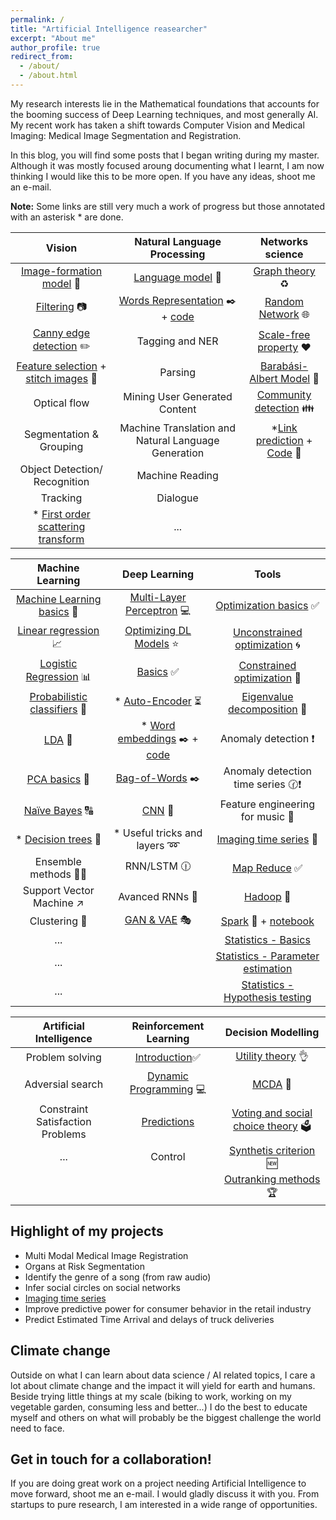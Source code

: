 ```yaml
---
permalink: /
title: "Artificial Intelligence reasearcher"
excerpt: "About me"
author_profile: true
redirect_from:
  - /about/
  - /about.html
---
```


My research interests lie in the Mathematical foundations that accounts for the booming success of Deep Learning techniques, and most generally AI. My recent work has taken a shift towards Computer Vision and Medical Imaging: Medical Image Segmentation and Registration.

In this blog, you will find some posts that I began writing during my master. Although it was mostly focused aroung documenting what I learnt, I am now thinking I would like this to be more open. If you have any ideas, shoot me an e-mail.

**Note:** Some links are still very much a work of progress but those annotated with an asterisk * are done.

| Vision | Natural Language Processing | Networks science |
|:---------------------------:|:-------------------------------:|:-------------------------------:|
| [Image-formation model](/posts/2019/01/vic-low-level/) 🌠 | [Language model](/posts/2019/01/nlp-language-modelling/) 📕  | [Graph theory](/posts/2019/02/ns_graph_theory/) ♻️ |
| [Filtering](/posts/2019/01/vic-filters/) 📷 | [Words Representation](/posts/2019/01/nlp-representation/) ✒️ + [code](https://github.com/devitrylouis/word2vec_negative_sampling)| [Random Network](/posts/2018/11/random_network/) 🌐 |
| [Canny edge detection](https://gist.github.com/devitrylouis/1c00f4530ac729ec20aa7826fd040aac) ✏️ | Tagging and NER | [Scale-free property](/posts/2018/11/ns-scale-free-property/) ❤️ |
| [Feature selection](/posts/2019/01/vic_features) + [stitch images](https://gist.github.com/devitrylouis/a7f19c6713e41a525309407b44334a7d) 💠 | Parsing | [Barabási-Albert Model](/posts/2018/11/ns-barabasi-albert-model/) 🌌 |
| Optical flow | Mining User Generated Content | [Community detection](https://devitrylouis.github.io/posts/2019/01/community-detection/) 👪 |
| Segmentation & Grouping | Machine Translation and Natural Language Generation  | *[Link prediction](/posts/2019/01/link-prediction/) + [Code](https://github.com/devitrylouis/link_prediction) 🌿 |
| Object Detection/ Recognition | Machine Reading |
| Tracking | Dialogue |
| * [First order scattering transform](/posts/2019/02/vic-first-order-scattering/) | ... |

| Machine Learning | Deep Learning | Tools |
|:---------------------------:|:-------------------------------:|:-------------------------------:|
| [Machine Learning basics](/posts/2018/11/ml-basics/) 🎯  | [Multi-Layer Perceptron](/posts/2018/11/dl-mlp/) 💻| [Optimization basics](/posts/2019/02/optimization-basics/) ✅ |
| [Linear regression](/posts/2018/11/ml-linear-regression/) 📈 | [Optimizing DL Models](/posts/2018/11/optimize-dl/) ⭐️ | [Unconstrained optimization](/posts/2018/11/optimization-unconstrained/) 🌀 |
| [Logistic Regression](/posts/2018/11/logistic-regression/) 📊 | [Basics](/posts/2018/11/basics-dl/) ✅ | [Constrained optimization](/posts/2018/11/optimization-constrained/) 📐 |
| [Probabilistic classifiers](/posts/2018/10/ml-probabilistic-classifiers/) 🔮 | * [Auto-Encoder](/posts/Deep-Learning/autoencoder) ⏳ | [Eigenvalue decomposition](https://medium.com/@louisdevitry/intuitive-tutorial-on-eigenvalue-decomposition-in-numpy-af0062a4929b) 💠 |
| [LDA](/posts/2018/10/ml-lda/) 📏 | * [Word embeddings](/posts/2019/01/embeddings/) ✒️ + [code](/devitrylouis/word2vec_negative_sampling) | Anomaly detection ❗️ |
| [PCA basics](https://medium.com/@louisdevitry/intuitive-tutorial-on-eigenvalue-decomposition-in-numpy-af0062a4929b) 🔎 | [Bag-of-Words](/posts/2019/01/bag-of-words/) ✒️ | Anomaly detection time series 🕜❗️|
| [Naïve Bayes](/posts/2019/02/ml-naive-bayes/) 🔠 | [CNN](https://github.com/devitrylouis/image_denoising) 🌄 | Feature engineering for music 🎼 |
| * [Decision trees](/posts/2018/11/decision-trees/) 🌲 | * Useful tricks and layers ➿ | [Imaging time series](https://medium.com/analytics-vidhya/encoding-time-series-as-images-b043becbdbf3) 💈 |
| Ensemble methods 🌲🌳 | RNN/LSTM 🕧 | [Map Reduce](/posts/2018/11/big-data-map-reduce/) ✅  |
| Support Vector Machine ↗️ | Avanced RNNs 📘 | [Hadoop](/posts/2019/01/hadoop/) 🚈 |
| Clustering 👫 | [GAN & VAE](https://github.com/devitrylouis/gan_vs_vae_pytorch) 🎭 | [Spark](/posts/2019/01/spark-introduction/) 🚅 + [notebook](https://github.com/devitrylouis/spark_basics)|
| ... | | [Statistics - Basics](/posts/2019/01/statistics-basics/)|
| ... | | [Statistics - Parameter estimation](/posts/2019/01/modeling-and-estimation/)|
| ... | | [Statistics - Hypothesis testing](/posts/2019/01/hypothesis-techniques/)|


| Artificial Intelligence | Reinforcement Learning | Decision Modelling |
|:---------------------------:|:-------------------------------:|:-------------------------------:|
| Problem solving | [Introduction](/posts/2019/01/rl-introduction/)✅ | [Utility theory](/posts/2019/01/utility-theory/) 👌 |
| Adversial search | [Dynamic Programming](/posts/2019/01/rl-dynamic-programming/) 💻 | [MCDA](/posts/2019/01/dm-multiple-criteria/) 📑 |
| Constraint Satisfaction Problems | [Predictions](/posts/2019/01/rl-prediction/) | [Voting and social choice theory](/posts/2019/01/dm-social-choice-theory/) 🗳️ |
| ... | Control | [Synthetis criterion](/posts/2019/01/dm-synthesis-criterion/) 🆕 |
| |  | [Outranking methods](/posts/2019/01/dm-outranking-method/) 🏆 |


Highlight of my projects
------

* Multi Modal Medical Image Registration
* Organs at Risk Segmentation
* Identify the genre of a song (from raw audio)
* Infer social circles on social networks
* [Imaging time series](https://medium.com/analytics-vidhya/encoding-time-series-as-images-b043becbdbf3)
* Improve predictive power for consumer behavior in the retail industry
* Predict Estimated Time Arrival and delays of truck deliveries


Climate change
------
Outside on what I can learn about data science / AI related topics, I care a lot about climate change and the impact it will yield for earth and humans. Beside trying little things at my scale (biking to work, working on my vegetable garden, consuming less and better...) I do the best to educate myself and others on what will probably be the biggest challenge the world need to face.


Get in touch for a collaboration!
------
If you are doing great work on a project needing Artificial Intelligence to move forward, shoot me an e-mail. I would gladly discuss it with you. From startups to pure research, I am interested in a wide range of opportunities.
